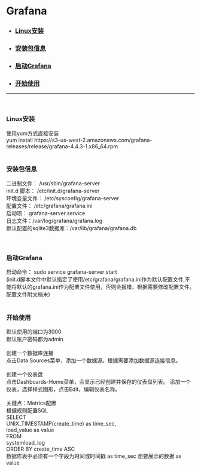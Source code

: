 
# Grafana

* ### [Linux安装](#install) 
* ### [安装包信息](#package) 
* ### [启动Grafana](#start)
* ### [开始使用](#use) 


<hr>
<br>
<h3 id="install">Linux安装</h2>
使用yum方式直接安装<br>
yum install https://s3-us-west-2.amazonaws.com/grafana-releases/release/grafana-4.4.3-1.x86_64.rpm
<br><br>
<h3 id="package">安装包信息</h2>
二进制文件： /usr/sbin/grafana-server<br>
init.d 脚本： /etc/init.d/grafana-server<br>
环境变量文件： /etc/sysconfig/grafana-server<br>
配置文件： /etc/grafana/grafana.ini<br>
启动项： grafana-server.service<br>
日志文件：/var/log/grafana/grafana.log<br>
默认配置的sqlite3数据库：/var/lib/grafana/grafana.db<br>
<br><br>
<h3 id="start">启动Grafana</h2>
启动命令： sudo service grafana-server start<br>
(init.d脚本文件中默认指定了使用/etc/grafana/grafana.ini作为默认配置文件,不能将默认的grafana.ini作为配置文件使用，否则会报错，根据需要修改配置文件。配置文件附文档末)
<br><br>
<h3 id="use">开始使用</h2>
默认使用的端口为3000<br>
默认账户密码都为admin<br><br>
 创建一个数据库连接<br>
点击Data Sources菜单，添加一个数据源。根据需要添加数据源连接信息。<br><br>
创建一个仪表盘<br>
点击Dashboards-Home菜单，会显示已经创建并保存的仪表盘列表。
添加一个仪表，选择样式图形，点击Edit，编辑仪表名称。<br><br>
关键点：Metrics配置<br>
根据规则配置SQL<br>
SELECT<br>
	UNIX_TIMESTAMP(create_time) as time_sec,<br>
	load_value as value<br>
FROM<br>
	systemload_log<br>
ORDER BY create_time  ASC<br>
数据库表中必须有一个字段为时间或时间戳 as time_sec
想要展示的数据 as value

